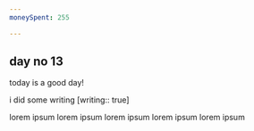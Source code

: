 ```yaml
---
moneySpent: 255

---
```

## day no 13
today is a good day!
 

i did some writing [writing:: true]

lorem ipsum lorem ipsum lorem ipsum lorem ipsum lorem ipsum
